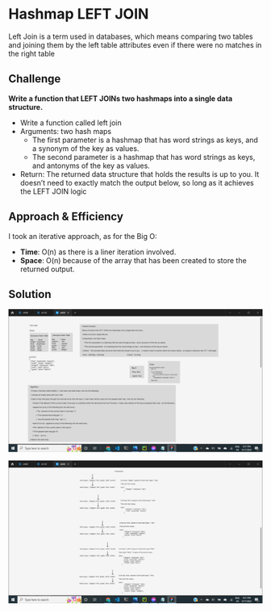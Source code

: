 # Hashmap LEFT JOIN
<!-- Short summary or background information -->
Left Join is a term used in databases, which means comparing two tables and joining them by the left table attributes 
even if there were no matches in the right table

## Challenge
<!-- Description of the challenge -->
**Write a function that LEFT JOINs two hashmaps into a single data structure.**

- Write a function called left join
- Arguments: two hash maps
  - The first parameter is a hashmap that has word strings as keys, and a synonym of the key as values.
  - The second parameter is a hashmap that has word strings as keys, and antonyms of the key as values.
- Return: The returned data structure that holds the results is up to you. It doesn’t need to exactly match the output below, so long as it achieves the LEFT JOIN logic

## Approach & Efficiency
<!-- What approach did you take? Why? What is the Big O space/time for this approach? -->
I took an iterative approach, as for the Big O:
- **Time**: O(n) as there is a liner iteration involved.
- **Space**: O(n) because of the array that has been created to store the returned output.

## Solution
<!-- Embedded whiteboard image -->

![Whiteboard pic](2022-08-17%20(13).png)

![Visualization ](2022-08-17%20(14).png)
